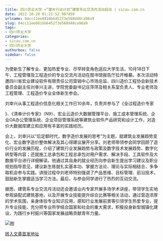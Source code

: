 ```yaml
---
title: 四川农业大学->“建木行动计划”建管专业交流月活动启动 | sicau.com.cn
date: 2022-10-20 01:21:52.987459
urlname: 04cc11ee8816b6452f3e568d48ca98a9
slug: 04cc11ee8816b6452f3e568d48ca98a9
tags: 
- 四川农业大学
categories:
- sicau.com.cn
- 四川农业大学
authorbox: false
sidebar: false
---
```

为使新生了解专业、更加热爱专业、尽早转变角色适应大学生活，10月18日下午，工程管理及工程造价的专业交流月活动在图书馆报告厅拉开帷幕。本次活动特邀四川省宏业建设软件有限责任公司营销中心市场总监、四川造价工程协会新技术委员会副主任刘幸兴主讲，学院党委副书记庄萍萍及相关系室负责人、专业老师及工程管理、工程造价专业全体新生参会。

刘幸兴从事工程造价信息化相关工作已10余年，负责并参与了《全过程造价专家
<!--more-->
》、《清单计价专家》（N9）、宏业云造价大数据管理平台、施工成本管理系统、企业OA办公管理系统、企业项目管理系统等建筑业软件产品研究和设计工作，对造价大数据库建立和应用有丰富的实践经历。

会上，刘幸兴以“后定额时代，数字造价发展的思考”为主题，就建筑业发展趋势变化、宏业数字造价整体解决及其心得建议展开分享。刘老师带领参会同学回顾了造价行业的发展历程，介绍了建筑行业发展趋势与政策及数字技术发展趋势、数字化转型等内容；还就施工总承包和工程总承包对用户需求、解决手段、工具软件及大数据平台进行详细解读。他通过其自身的就业经历向参会新生提出学习建议及职业规划指导意见，建议新生练就扎实基本功、掌握方法论、理论与实际相结合，多争取机会参与实践。讲授过程中刘老师特别强调了产品思维、目标管理、前沿技术，鼓励新生掌握适当学习方法。最后，与参会同学进行了热烈的互动交流。

据悉，建管系专业交流月活动还会邀请业内专家开展多场学术讲座，带领学生实地参观装配式建筑基地，以及开展专业技能提升综合比赛等相关活动，通过营造浓厚的学术氛围，亲身体验专业知识应用，感知行业发展前景等引领学生热爱专业，提升专业技能，充分把专业所学结合国家和社会的重大需求，积极投身新型城镇化建设，为践行乡村振兴等国家发展战略贡献青年力量。

![图](https://news.sicau.edu.cn/__local/A/E2/C1/4EE828863571FFFC0E7B501E81C_19037A5C_1E433.jpg)

[转入文章首发地址](https://news.sicau.edu.cn/info/1078/69870.htm)